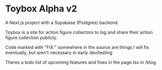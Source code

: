 # Toybox Alpha v2

A Next.js project with a Supabase (Postgres) backend.

Toybox is a site for action figure collectors to log and share their action figure collection publicly.

Code marked with "FIX:" somewhere in the source are things I will fix eventually, but aren't necessary in early dev/testing

Theres a todo list of upcoming features and fixes in the page.tsx in /blog.
